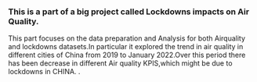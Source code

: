 ### This is a part of a big project called Lockdowns impacts on Air Quality.
This part focuses on the data preparation and Analysis for both Airquality and lockdowns datasets.In particular it explored the trend in air quality in different cities of China from 2019 to January 2022.Over this period there has been decrease in different Air quality KPIS,which might be due to lockdowns in CHINA.
.
